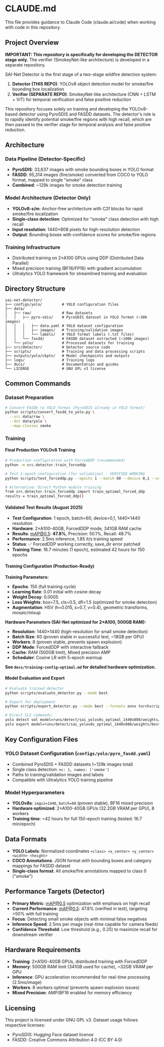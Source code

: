 # CLAUDE.md

This file provides guidance to Claude Code (claude.ai/code) when working with code in this repository.

## Project Overview

**IMPORTANT: This repository is specifically for developing the DETECTOR stage only.** The verifier (SmokeyNet-like architecture) is developed in a separate repository.

SAI-Net Detector is the first stage of a two-stage wildfire detection system:

1. **Detector (THIS REPO)**: YOLOv8 object detection model for smoke/fire bounding box localization
2. **Verifier (SEPARATE REPO)**: SmokeyNet-like architecture (CNN + LSTM + ViT) for temporal verification and false positive reduction

This repository focuses solely on training and developing the YOLOv8-based detector using PyroSDIS and FASDD datasets. The detector's role is to rapidly identify potential smoke/fire regions with high recall, which are then passed to the verifier stage for temporal analysis and false positive reduction.

## Architecture

### Data Pipeline (Detector-Specific)
- **PyroSDIS**: 33,637 images with smoke bounding boxes in YOLO format
- **FASDD**: 95,314 images (fire/smoke) converted from COCO to YOLO format, mapped to single "smoke" class
- **Combined**: ~129k images for smoke detection training

### Model Architecture (Detector Only)
- **YOLOv8-s/m**: Anchor-free architecture with C2f blocks for rapid smoke/fire localization
- **Single-class detection**: Optimized for "smoke" class detection with high recall
- **Input resolution**: 1440×808 pixels for high-resolution detection
- **Output**: Bounding boxes with confidence scores for smoke/fire regions

### Training Infrastructure
- Distributed training on 2×A100 GPUs using DDP (Distributed Data Parallel)
- Mixed precision training (BF16/FP16) with gradient accumulation
- Ultralytics YOLO framework for streamlined training and evaluation

## Directory Structure

```
sai-net-detector/
├── configs/yolo/         # YOLO configuration files
├── data/
│   ├── raw/              # Raw datasets
│   │   ├── pyro-sdis/    # PyroSDIS dataset in YOLO format (~30k images)
│   │   │   ├── data.yaml # YOLO dataset configuration
│   │   │   ├── images/   # Training/validation images
│   │   │   └── labels/   # YOLO format labels (.txt files)
│   │   └── fasdd/        # FASDD dataset extracted (~100k images)
│   └── yolo/             # Processed datasets for training
├── src/detector/         # Detector source code
├── scripts/              # Training and data processing scripts
├── outputs/yolo/ckpts/   # Model checkpoints and outputs
├── logs/                 # Training logs
├── docs/                 # Documentation and guides
└── LICENSE               # GNU GPL v3 license
```

## Common Commands

### Dataset Preparation
```bash
# Convert FASDD to YOLO format (PyroSDIS already in YOLO format)
python scripts/convert_fasdd_to_yolo.py \
  --src data/raw \
  --dst data/yolo \
  --map-classes smoke
```

### Training

#### Final Production YOLOv8 Training
```bash
# Production configuration with ForcedDDP (recommended)
python -m src.detector.train_forceddp

# Test 1-epoch configuration (for validation) - VERIFIED WORKING
python scripts/test_forceddp.py --epochs 1 --batch 60 --device 0,1 --name forceddp_verification_test

# Alternative: Direct Python module training
from src.detector.train_forceddp import train_optimal_forced_ddp
results = train_optimal_forced_ddp()
```

#### Validated Test Results (August 2025)
- **Test Configuration**: 1 epoch, batch=60, device=0,1, 1440×1440 resolution
- **Hardware**: 2×A100-40GB, ForcedDDP mode, 341GB RAM cache
- **Results**: mAP@0.5: **47.8%**, Precision: 50.1%, Recall: 48.7%
- **Performance**: 2.5ms inference, 1.85 it/s training speed
- **Status**: ✅ ForcedDDP working correctly, save_dir error patched
- **Training Time**: 16.7 minutes (1 epoch), estimated 42 hours for 150 epochs

#### Training Configuration (Production-Ready)

**Training Parameters:**
- **Epochs**: 150 (full training cycle)
- **Learning Rate**: 0.01 initial with cosine decay
- **Weight Decay**: 0.0005 
- **Loss Weights**: box=7.5, cls=0.5, dfl=1.5 (optimized for smoke detection)
- **Augmentation**: HSV (h=0.015, s=0.7, v=0.4), geometric transforms, mosaic/mixup

**Hardware Parameters (SAI-Net optimized for 2×A100, 500GB RAM):**
- **Resolution**: 1440×1440 (high-resolution for small smoke detection)
- **Batch Size**: 60 (proven stable in successful test, ~18GB per GPU)
- **Workers**: 8 (proven stable, prevents spawn explosion)
- **DDP Mode**: ForcedDDP with interactive fallback
- **Cache**: RAM (500GB limit), Mixed precision AMP
- **Scheduler**: Cosine LR with 5-epoch warmup

**See `docs/training-config-optimal.md` for detailed hardware optimization.**

#### Model Evaluation and Export
```bash
# Evaluate trained detector
python scripts/evaluate_detector.py --mode best

# Export for deployment
python scripts/export_detector.py --mode best --formats onnx torchscript

# Direct CLI commands:
yolo detect val model=runs/detect/sai_yolov8s_optimal_1440x808/weights/best.pt data=configs/yolo/pyro_fasdd.yaml
yolo export model=runs/detect/sai_yolov8s_optimal_1440x808/weights/best.pt format=onnx
```

## Key Configuration Files

### YOLO Dataset Configuration (`configs/yolo/pyro_fasdd.yaml`)
- Combined PyroSDIS + FASDD datasets (~129k images total)
- Single class detection: `nc: 1, names: ['smoke']`  
- Paths to training/validation images and labels
- Compatible with Ultralytics YOLO training pipeline

### Model Hyperparameters
- **YOLOv8s**: `imgsz=1440`, `batch=60` (proven stable), BF16 mixed precision
- **Hardware optimized**: 2×A100-40GB GPUs (32.2GB VRAM per GPU), 8 workers
- **Training time**: ~42 hours for full 150-epoch training (tested: 16.7 min/epoch)

## Data Formats

- **YOLO Labels**: Normalized coordinates `<class> <x_center> <y_center> <width> <height>`
- **COCO Annotations**: JSON format with bounding boxes and category mappings for FASDD dataset
- **Single-class format**: All smoke/fire annotations mapped to class 0 ("smoke")

## Performance Targets (Detector)

- **Primary Metric**: mAP@0.5 optimization with emphasis on high recall
- **Current Performance**: mAP@0.5: 47.8% (verified in test), targeting >50% with full training
- **Focus**: Detecting small smoke objects with minimal false negatives  
- **Inference Speed**: 2.5ms per image (real-time capable for camera feeds)
- **Confidence Threshold**: Low threshold (e.g., 0.25) to maximize recall for downstream verifier

## Hardware Requirements

- **Training**: 2×A100-40GB GPUs, distributed training with ForcedDDP
- **Memory**: 500GB RAM limit (341GB used for cache), ~32GB VRAM per GPU
- **Inference**: GPU acceleration recommended for real-time processing (2.5ms/image)
- **Workers**: 8 workers optimal (prevents spawn explosion issues)
- **Mixed Precision**: AMP/BF16 enabled for memory efficiency

## Licensing

This project is licensed under GNU GPL v3. Dataset usage follows respective licenses:
- PyroSDIS: Hugging Face dataset license
- FASDD: Creative Commons Attribution 4.0 (CC BY 4.0)
